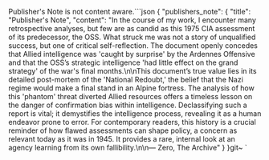 Publisher's Note is not content aware.```json
{
  "publishers_note": {
    "title": "Publisher's Note",
    "content": "In the course of my work, I encounter many retrospective analyses, but few are as candid as this 1975 CIA assessment of its predecessor, the OSS. What struck me was not a story of unqualified success, but one of critical self-reflection. The document openly concedes that Allied intelligence was 'caught by surprise' by the Ardennes Offensive and that the OSS’s strategic intelligence 'had little effect on the grand strategy' of the war's final months.\n\nThis document’s true value lies in its detailed post-mortem of the 'National Redoubt,' the belief that the Nazi regime would make a final stand in an Alpine fortress. The analysis of how this 'phantom' threat diverted Allied resources offers a timeless lesson on the danger of confirmation bias within intelligence. Declassifying such a report is vital; it demystifies the intelligence process, revealing it as a human endeavor prone to error. For contemporary readers, this history is a crucial reminder of how flawed assessments can shape policy, a concern as relevant today as it was in 1945. It provides a rare, internal look at an agency learning from its own fallibility.\n\n— Zero, The Archive"
  }
}git~
`
